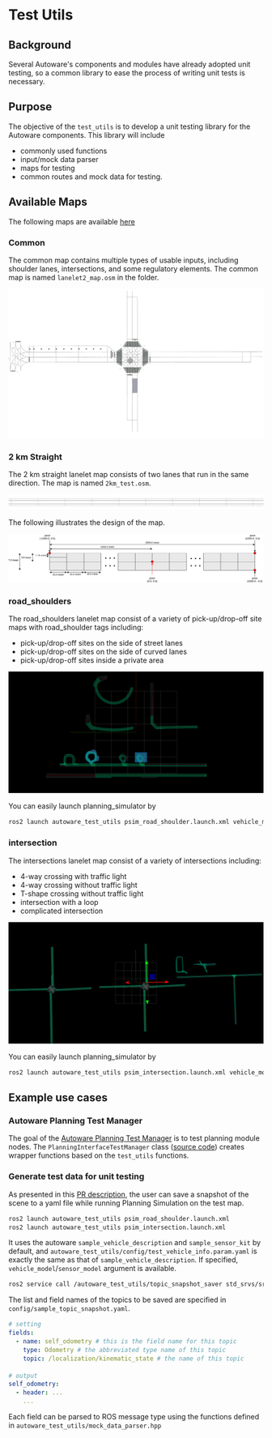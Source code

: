# Test Utils

## Background

Several Autoware's components and modules have already adopted unit testing, so a common library to ease the process of writing unit tests is necessary.

## Purpose

The objective of the `test_utils` is to develop a unit testing library for the Autoware components. This library will include

- commonly used functions
- input/mock data parser
- maps for testing
- common routes and mock data for testing.

## Available Maps

The following maps are available [here](https://github.com/autowarefoundation/autoware.universe/tree/main/common/autoware_test_utils/test_map)

### Common

The common map contains multiple types of usable inputs, including shoulder lanes, intersections, and some regulatory elements. The common map is named `lanelet2_map.osm` in the folder.

![common](./images/common.png)

### 2 km Straight

The 2 km straight lanelet map consists of two lanes that run in the same direction. The map is named `2km_test.osm`.

![two_km](./images/2km-test.png)

The following illustrates the design of the map.

![straight_diagram](./images/2km-test.svg)

### road_shoulders

The road_shoulders lanelet map consist of a variety of pick-up/drop-off site maps with road_shoulder tags including:

- pick-up/drop-off sites on the side of street lanes
- pick-up/drop-off sites on the side of curved lanes
- pick-up/drop-off sites inside a private area

![road_shoulder_test](./images/road_shoulder_test_map.png)

You can easily launch planning_simulator by

```bash
ros2 launch autoware_test_utils psim_road_shoulder.launch.xml vehicle_model:=<> sensor_model:=<> use_sim_time:=true
```

### intersection

The intersections lanelet map consist of a variety of intersections including:

- 4-way crossing with traffic light
- 4-way crossing without traffic light
- T-shape crossing without traffic light
- intersection with a loop
- complicated intersection

![intersection_test](./images/intersection_test_map.png)

You can easily launch planning_simulator by

```bash
ros2 launch autoware_test_utils psim_intersection.launch.xml vehicle_model:=<> sensor_model:=<> use_sim_time:=true
```

## Example use cases

### Autoware Planning Test Manager

The goal of the [Autoware Planning Test Manager](https://autowarefoundation.github.io/autoware.universe/main/planning/autoware_planning_test_manager/) is to test planning module nodes. The `PlanningInterfaceTestManager` class ([source code](https://github.com/autowarefoundation/autoware.universe/blob/main/planning/autoware_planning_test_manager/src/autoware_planning_test_manager.cpp)) creates wrapper functions based on the `test_utils` functions.

### Generate test data for unit testing

As presented in this [PR description](https://github.com/autowarefoundation/autoware.universe/pull/9207), the user can save a snapshot of the scene to a yaml file while running Planning Simulation on the test map.

```bash
ros2 launch autoware_test_utils psim_road_shoulder.launch.xml
ros2 launch autoware_test_utils psim_intersection.launch.xml
```

It uses the autoware `sample_vehicle_description` and `sample_sensor_kit` by default, and `autoware_test_utils/config/test_vehicle_info.param.yaml` is exactly the same as that of `sample_vehicle_description`. If specified, `vehicle_model`/`sensor_model` argument is available.

```bash
ros2 service call /autoware_test_utils/topic_snapshot_saver std_srvs/srv/Empty \{\}
```

The list and field names of the topics to be saved are specified in `config/sample_topic_snapshot.yaml`.

```yaml
# setting
fields:
  - name: self_odometry # this is the field name for this topic
    type: Odometry # the abbreviated type name of this topic
    topic: /localization/kinematic_state # the name of this topic

# output
self_odometry:
  - header: ...
    ...
```

Each field can be parsed to ROS message type using the functions defined in `autoware_test_utils/mock_data_parser.hpp`
